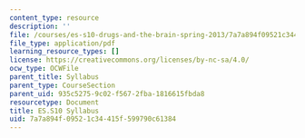 ```yaml
---
content_type: resource
description: ''
file: /courses/es-s10-drugs-and-the-brain-spring-2013/7a7a894f09521c34415f599790c61384_MITES_S10S13_Syllabus.pdf
file_type: application/pdf
learning_resource_types: []
license: https://creativecommons.org/licenses/by-nc-sa/4.0/
ocw_type: OCWFile
parent_title: Syllabus
parent_type: CourseSection
parent_uid: 935c5275-9c02-f567-2fba-1816615fbda8
resourcetype: Document
title: ES.S10 Syllabus
uid: 7a7a894f-0952-1c34-415f-599790c61384
---
```

